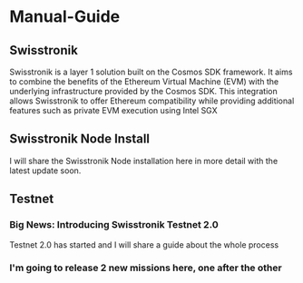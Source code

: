 # Manual-Guide
## Swisstronik
Swisstronik is a layer 1 solution built on the Cosmos SDK framework. It aims to combine the benefits of the Ethereum Virtual Machine (EVM) with the underlying infrastructure provided by the Cosmos SDK. This integration allows Swisstronik to offer Ethereum compatibility while providing additional features such as private EVM execution using Intel SGX

## Swisstronik Node Install
I will share the Swisstronik Node installation here in more detail with the latest update soon.

## Testnet
### Big News: Introducing Swisstronik Testnet 2.0
Testnet 2.0 has started and I will share a guide about the whole process

### I'm going to release 2 new missions here, one after the other
